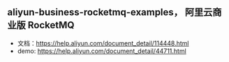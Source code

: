 ## aliyun-business-rocketmq-examples， 阿里云商业版 RocketMQ

- 文档：<https://help.aliyun.com/document_detail/114448.html>
- demo: <https://help.aliyun.com/document_detail/44711.html>